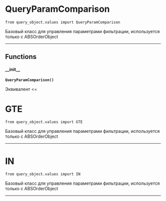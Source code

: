 # QueryParamComparison

`from query_object.values import QueryParamComparison`

Базовый класс для управления параметрами фильтрации, используется только с ABSOrderObject

***

## Functions

#### \_\_init\_\_

**`QueryParamComparison()`**

Эквивалент <=

# GTE

`from query_object.values import GTE`

Базовый класс для управления параметрами фильтрации, используется только с ABSOrderObject

***

# IN

`from query_object.values import IN`

Базовый класс для управления параметрами фильтрации, используется только с ABSOrderObject

***

